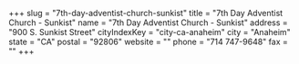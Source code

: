 +++
slug = "7th-day-adventist-church-sunkist"
title = "7th Day Adventist Church - Sunkist"
name = "7th Day Adventist Church - Sunkist"
address = "900 S. Sunkist Street"
cityIndexKey = "city-ca-anaheim"
city = "Anaheim"
state = "CA"
postal = "92806"
website = ""
phone = "714 747-9648"
fax = ""
+++
